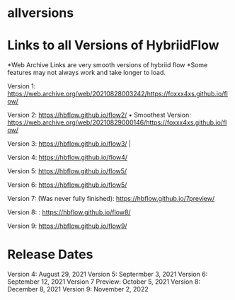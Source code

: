 # allversions

# Links to all Versions of HybriidFlow
*Web Archive Links are very smooth versions of hybriid flow *Some features may not always work and take longer to load.

Version 1: https://web.archive.org/web/20210828003242/https://foxxx4xs.github.io/flow/


Version 2: https://hbflow.github.io/flow2/ • Smoothest Version: https://web.archive.org/web/20210829000146/https://foxxx4xs.github.io/flow/


Version 3: https://hbflow.github.io/flow3/ | 

Version 4: https://hbflow.github.io/flow4/

Version 5: https://hbflow.github.io/flow5/

Version 6: https://hbflow.github.io/flow5/

Version 7: (Was never fully finished): https://hbflow.github.io/7preview/

Version 8: : https://hbflow.github.io/flow8/

Version 9: https://hbflow.github.io/flow9/

# Release Dates

Version 4: August 29, 2021
Version 5: Septermber 3, 2021
Version 6: September 12, 2021
Version 7 Preview: October 5, 2021
Version 8: December 8, 2021
Version 9: November 2, 2022
